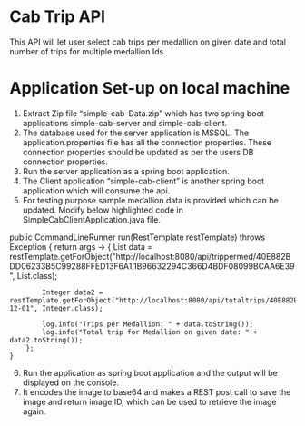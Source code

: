 # Cab Trip API
This API will let user select cab trips per medallion on given date and total number of trips for multiple medallion Ids. 

# Application Set-up on local machine
1.	Extract Zip file “simple-cab-Data.zip” which has two spring boot applications simple-cab-server and simple-cab-client.
2.	The database used for the server application is MSSQL. The application.properties file has all the connection properties. These connection properties should be updated as per the users DB connection properties.
3.	Run the server application as a spring boot application.
4.	The Client application “simple-cab-client” is another spring boot application which will consume the api.
5.	For testing purpose sample medallion data is provided which can be updated. Modify below highlighted code in SimpleCabClientApplication.java file.

public CommandLineRunner run(RestTemplate restTemplate) throws Exception {
		return args -> {
			List data = restTemplate.getForObject("http://localhost:8080/api/trippermed/40E882BDD06233B5C99288FFED13F6A1,1B96632294C366D4BDF08099BCAA6E39", List.class);
			
			
			Integer data2 = restTemplate.getForObject("http://localhost:8080/api/totaltrips/40E882BDD06233B5C99288FFED13F6A1/2013-12-01", Integer.class);

			log.info("Trips per Medallion: " + data.toString());
			log.info("Total trip for Medallion on given date: " + data2.toString());
		};
	}
6.	Run the application as spring boot application and the output will be displayed on the console.
7.	It encodes the image to base64 and makes a REST post call to save the image and return image ID, which can be used to retrieve the image again.

